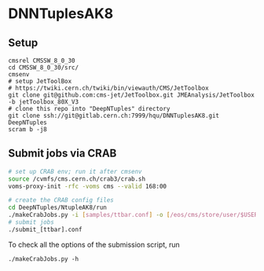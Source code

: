 # DNNTuplesAK8

## Setup
```
cmsrel CMSSW_8_0_30
cd CMSSW_8_0_30/src/
cmsenv
# setup JetToolBox
# https://twiki.cern.ch/twiki/bin/viewauth/CMS/JetToolbox
git clone git@github.com:cms-jet/JetToolbox.git JMEAnalysis/JetToolbox -b jetToolbox_80X_V3
# clone this repo into "DeepNTuples" directory
git clone ssh://git@gitlab.cern.ch:7999/hqu/DNNTuplesAK8.git DeepNTuples
scram b -j8
```

## Submit jobs via CRAB

```bash
# set up CRAB env; run it after cmsenv
source /cvmfs/cms.cern.ch/crab3/crab.sh
voms-proxy-init -rfc -voms cms --valid 168:00

# create the CRAB config files
cd DeepNTuples/NtupleAK8/run
./makeCrabJobs.py -i [samples/ttbar.conf] -o [/eos/cms/store/user/$USER/DeepNtuples/output_dir] --site [T2_CH_CERN|T3_US_FNALLPC|...]
# submit jobs
./submit_[ttbar].conf
```

To check all the options of the submission script, run
```
./makeCrabJobs.py -h
```
 